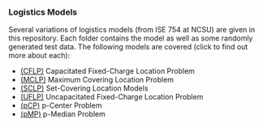 ### Logistics Models
Several variations of logistics models (from ISE 754 at NCSU) are given in this repository. Each folder contains the model as well as some randomly generated test data. The following models are covered (click to find out more about each):

- [(CFLP)](https://github.com/TheEric960/logistics-models/tree/main/CFLP) Capacitated Fixed-Charge Location Problem
- [(MCLP)](https://github.com/TheEric960/logistics-models/tree/main/MCLP) Maximum Covering Location Problem
- [(SCLP)](https://github.com/TheEric960/logistics-models/tree/main/SCLP) Set-Covering Location Models
- [(UFLP)](https://github.com/TheEric960/logistics-models/tree/main/UFLP) Uncapacitated Fixed-Charge Location Problem
- [(pCP)](https://github.com/TheEric960/logistics-models/tree/main/pCP) p-Center Problem
- [(pMP)](https://github.com/TheEric960/logistics-models/tree/main/pMP) p-Median Problem

